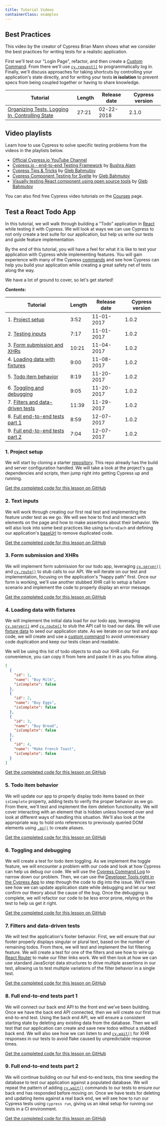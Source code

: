 ```yaml
---
title: Tutorial Videos
containerClass: examples
---
```


## Best Practices

This video by the creator of Cypress Brian Mann shows what we consider the best
practices for writing tests for a realistic application.

First we'll test our "Login Page", refactor, and then create a
[Custom Command](/api/cypress-api/custom-commands). From there we'll use
[`cy.request()`](/api/commands/request) to programmatically log in. Finally,
we'll discuss approaches for taking shortcuts by controlling your application's
state directly, and for writing your tests **in isolation** to prevent specs
from being coupled together or having to share knowledge.

| Tutorial                                                                                       | Length                           | Release date                                                | Cypress version |
| ---------------------------------------------------------------------------------------------- | -------------------------------- | ----------------------------------------------------------- | --------------- |
| [Organizing Tests, Logging In, Controlling State](https://www.youtube.com/watch?v=5XQOK0v_YRE) | <Icon name="video"></Icon> 27:21 | <time datetime="2018-02-22T16:00:00.000Z">02-22-2018</time> | 2.1.0           |

## Video playlists

Learn how to use Cypress to solve specific testing problems from the videos in
the playlists below.

- [Official Cypress.io YouTube Channel](https://www.youtube.com/cypress_io)
- [Cypress.io - end-to-end Testing Framework](https://www.youtube.com/playlist?list=PLzDWIPKHyNmK9NX9_ng2IdrkEr8L4WwB0)
  by [Bushra Alam](https://twitter.com/imBushraAlam)
- [Cypress Tips & Tricks](https://www.youtube.com/playlist?list=PLP9o9QNnQuAYYRpJzDNWpeuOVTwxmIxcI)
  by [Gleb Bahmutov](https://twitter.com/bahmutov)
- [Cypress Component Testing for Svelte](https://www.youtube.com/playlist?list=PLP9o9QNnQuAa50lwW3cUql5sgdKIWkapp)
  by [Gleb Bahmutov](https://twitter.com/bahmutov)
- [Visually testing React component using open source tools](https://www.youtube.com/playlist?list=PLP9o9QNnQuAYhotnIDEUQNXuvXL7ZmlyZ)
  by [Gleb Bahmutov](https://twitter.com/bahmutov)

You can also find free Cypress video tutorials on the
[Courses](/examples/media/courses-media) page.

## Test a React Todo App

In this tutorial, we will walk through building a "Todo" application in
[React](https://reactjs.org) while testing it with Cypress. We will look at ways
we can use Cypress to not only create a test suite for our application, but help
us write our tests and guide feature implementation.

By the end of this tutorial, you will have a feel for what it is like to test
your application with Cypress while implementing features. You will gain
experience with many of the Cypress [commands](/api/api/table-of-contents) and
see how Cypress can help you build your application while creating a great
safety net of tests along the way.

We have a lot of ground to cover, so let's get started!

**_Contents:_**

| Tutorial                                                             | Length                           | Release date                                                | Cypress version |
| -------------------------------------------------------------------- | -------------------------------- | ----------------------------------------------------------- | --------------- |
| 1. [Project setup](#1-Project-setup)                                 | <Icon name="video"></Icon> 3:52  | <time datetime="2017-11-01T16:00:00.000Z">11-01-2017</time> | 1.0.2           |
| 2. [Testing inputs](#2-Text-inputs)                                  | <Icon name="video"></Icon> 7:17  | <time datetime="2017-11-01T16:00:00.000Z">11-01-2017</time> | 1.0.2           |
| 3. [Form submission and XHRs](#3-Form-submission-and-XHRs)           | <Icon name="video"></Icon> 10:21 | <time datetime="2017-11-04T10:45:00.000Z">11-04-2017</time> | 1.0.2           |
| 4. [Loading data with fixtures](#4-Loading-data-with-fixtures)       | <Icon name="video"></Icon> 9:00  | <time datetime="2017-11-08T16:00:00.000Z">11-08-2017</time> | 1.0.2           |
| 5. [Todo item behavior](#5-Todo-item-behavior)                       | <Icon name="video"></Icon> 8:19  | <time datetime="2017-11-20T16:00:00.000Z">11-20-2017</time> | 1.0.2           |
| 6. [Toggling and debugging](#6-Toggling-and-debugging)               | <Icon name="video"></Icon> 9:05  | <time datetime="2017-11-20T16:00:00.000Z">11-20-2017</time> | 1.0.2           |
| 7. [Filters and data-driven tests](#7-Filters-and-data-driven-tests) | <Icon name="video"></Icon> 11:39 | <time datetime="2017-11-29T16:00:00.000Z">11-29-2017</time> | 1.0.2           |
| 8. [Full end-to-end tests part 1](#8-Full-end-to-end-tests-part-1)   | <Icon name="video"></Icon> 8:59  | <time datetime="2017-12-07T16:00:00.000Z">12-07-2017</time> | 1.0.2           |
| 9. [Full end-to-end tests part 2](#9-Full-end-to-end-tests-part-2)   | <Icon name="video"></Icon> 7:04  | <time datetime="2017-12-07T16:00:00.000Z">12-07-2017</time> | 1.0.2           |

### 1. Project setup

We will start by cloning a starter
[repository](https://github.com/cypress-io/cypress-tutorial-build-todo-starter).
This repo already has the build and server configuration handled. We will take a
look at the project's [`npm`](https://www.npmjs.com/) dependencies and scripts,
then jump right into getting Cypress up and running.

<Icon name="github"></Icon>
[Get the completed code for this lesson on GitHub](https://github.com/cypress-io/cypress-tutorial-build-todo/tree/01_setup)

<DocsVideo src="https://vimeo.com/240554515"></DocsVideo>

### 2. Text inputs

We will work through creating our first real test and implementing the feature
under test as we go. We will see how to find and interact with elements on the
page and how to make assertions about their behavior. We will also look into
some best practices like using `beforeEach` and defining our application's
[baseUrl](/guides/references/configuration#Global) to remove duplicated code.

<Icon name="github"></Icon>
[Get the completed code for this lesson on GitHub](https://github.com/cypress-io/cypress-tutorial-build-todo/tree/02_inputs)

<DocsVideo src="https://vimeo.com/240554808"></DocsVideo>

### 3. Form submission and XHRs

We will implement form submission for our todo app, leveraging
[`cy.server()`](/api/commands/server) and [`cy.route()`](/api/commands/route) to
stub calls to our API. We will iterate on our test and implementation, focusing
on the application's "happy path" first. Once our form is working, we'll use
another stubbed XHR call to setup a failure scenario and implement the code to
properly display an error message.

<Icon name="github"></Icon>
[Get the completed code for this lesson on GitHub](https://github.com/cypress-io/cypress-tutorial-build-todo/tree/03_form_sub)

<DocsVideo src="https://vimeo.com/241063147"></DocsVideo>

### 4. Loading data with fixtures

We will implement the initial data load for our todo app, leveraging
[`cy.server()`](/api/commands/server) and [`cy.route()`](/api/commands/route) to
stub the API call to load our data. We will use
[fixture data](/api/commands/fixture#Shortcuts) to seed our application state.
As we iterate on our test and app code, we will create and use a
[custom command](/api/cypress-api/custom-commands) to avoid unnecessary code
duplication and keep our tests clean and readable.

We will be using this list of todo objects to stub our XHR calls. For
convenience, you can copy it from here and paste it in as you follow along.

```json
[
  {
    "id": 1,
    "name": "Buy Milk",
    "isComplete": false
  },
  {
    "id": 2,
    "name": "Buy Eggs",
    "isComplete": false
  },
  {
    "id": 3,
    "name": "Buy Bread",
    "isComplete": false
  },
  {
    "id": 4,
    "name": "Make French Toast",
    "isComplete": false
  }
]
```

<Icon name="github"></Icon>
[Get the completed code for this lesson on GitHub](https://github.com/cypress-io/cypress-tutorial-build-todo/tree/04_custom_cmd)

<DocsVideo src="https://vimeo.com/241773142"></DocsVideo>

### 5. Todo item behavior

We will update our app to properly display todo items based on their
`isComplete` property, adding tests to verify the proper behavior as we go. From
there, we'll test and implement the item deletion functionality. We will cover
interacting with an element that is hidden unless hovered over and look at
different ways of handling this situation. We'll also look at the appropriate
way to hold onto references to previously queried DOM elements using
[`.as()`](/api/commands/as) to create aliases.

<Icon name="github"></Icon>
[Get the completed code for this lesson on GitHub](https://github.com/cypress-io/cypress-tutorial-build-todo/tree/05_todo_items)

<DocsVideo src="https://vimeo.com/242954792"></DocsVideo>

### 6. Toggling and debugging

We will create a test for todo item toggling. As we implement the toggle
feature, we will encounter a problem with our code and look at how Cypress can
help us debug our code. We will use the
[Cypress Command Log](/guides/core-concepts/cypress-app#Command-Log) to narrow
down our problem. Then, we can use the
[Developer Tools right in the Cypress App](/guides/guides/debugging#Using-the-Developer-Tools)
to step through the code to dig into the issue. We'll even see how we can update
application state while debugging and let our test confirm our theory about the
cause of the bug. Once the debugging is complete, we will refactor our code to
be less error prone, relying on the test to help us get it right.

<Icon name="github"></Icon>
[Get the completed code for this lesson on GitHub](https://github.com/cypress-io/cypress-tutorial-build-todo/tree/06_toggle_debug)

<DocsVideo src="https://vimeo.com/242961930"></DocsVideo>

### 7. Filters and data-driven tests

We will test the application's footer behavior. First, we will ensure that our
footer properly displays singular or plural text, based on the number of
remaining todos. From there, we will test and implement the list filtering
feature. We will create a test for one of the filters and see how to wire up
[React Router](https://github.com/ReactTraining/react-router) to make our filter
links work. We will then look at how we can use standard JavaScript data
structures to drive multiple assertions in our test, allowing us to test
multiple variations of the filter behavior in a single test.

<Icon name="github"></Icon>
[Get the completed code for this lesson on GitHub](https://github.com/cypress-io/cypress-tutorial-build-todo/tree/07_data_driven)

<DocsVideo src="https://vimeo.com/244696145"></DocsVideo>

### 8. Full end-to-end tests part 1

We will connect our back end API to the front end we've been building. Once we
have the back end API connected, then we will create our first true end-to-end
test. Using the back end API, we will ensure a consistent starting state by
deleting any existing data from the database. Then we will test that our
application can create and save new todos without a stubbed back end. We will
also see how we can listen to and [`cy.wait()`](/api/commands/wait) for XHR
responses in our tests to avoid flake caused by unpredictable response times.

<Icon name="github"></Icon>
[Get the completed code for this lesson on GitHub](https://github.com/cypress-io/cypress-tutorial-build-todo/tree/08_smoke_1)

<DocsVideo src="https://vimeo.com/245387683"></DocsVideo>

### 9. Full end-to-end tests part 2

We will continue building on our full end-to-end tests, this time seeding the
database to test our application against a populated database. We will repeat
the pattern of adding [`cy.wait()`](/api/commands/wait) commands to our tests to
ensure our back end has responded before moving on. Once we have tests for
deleting and updating items against a real back end, we will see how to run our
Cypress tests using `cypress run`, giving us an ideal setup for running our
tests in a CI environment.

<Icon name="github"></Icon>
[Get the completed code for this lesson on GitHub](https://github.com/cypress-io/cypress-tutorial-build-todo/tree/09_smoke_2)

<DocsVideo src="https://vimeo.com/245388948"></DocsVideo>
